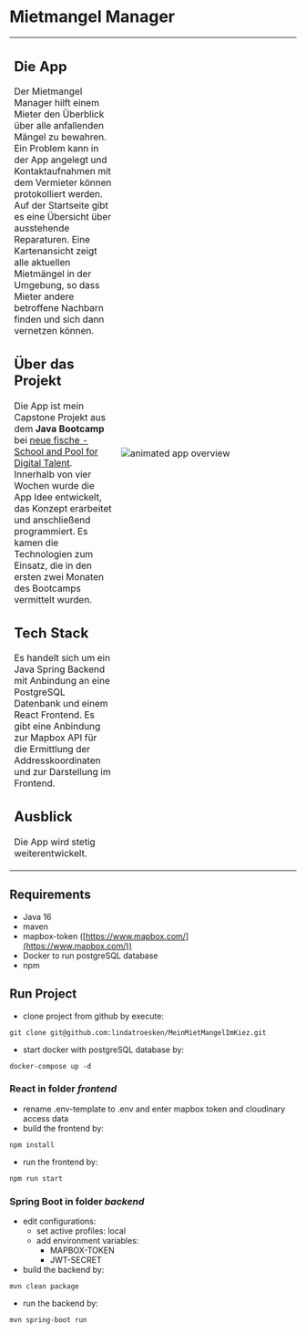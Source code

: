 # Mietmangel Manager

<table border="0" >
 <tr>
    <td>
<h2>Die App</h2>
Der Mietmangel Manager hilft einem Mieter den Überblick über alle anfallenden Mängel zu bewahren. 
Ein Problem kann in der App angelegt und Kontaktaufnahmen mit dem Vermieter können protokolliert werden.
Auf der Startseite gibt es eine Übersicht über ausstehende Reparaturen.
Eine Kartenansicht zeigt alle aktuellen Mietmängel in der Umgebung, so dass Mieter andere betroffene Nachbarn finden 
und sich dann vernetzen können.

## Über das Projekt
Die App ist mein Capstone Projekt aus dem **Java Bootcamp** bei [neue fische - School and Pool for Digital Talent](https://www.neuefische.de/weiterbildung/java). Innerhalb von vier Wochen wurde die App Idee entwickelt, das Konzept erarbeitet und anschließend programmiert.
Es kamen die Technologien zum Einsatz, die in den ersten zwei Monaten des Bootcamps vermittelt wurden.

## Tech Stack
Es handelt sich um ein Java Spring Backend mit Anbindung an eine PostgreSQL Datenbank und einem React Frontend.
Es gibt eine Anbindung zur Mapbox API für die Ermittlung der Addresskoordinaten und zur Darstellung im Frontend.

## Ausblick
Die App wird stetig weiterentwickelt.
</td>
    <td width="300px"><img src="public/appOverview.gif" alt="animated app overview"></td>
 </tr>
</table>

## Requirements
- Java 16
- maven
- mapbox-token ([https://www.mapbox.com/](https://www.mapbox.com/))
- Docker to run postgreSQL database
- npm


## Run Project 
- clone project from github by execute:
``` 
git clone git@github.com:lindatroesken/MeinMietMangelImKiez.git
```
- start docker with postgreSQL database by: 
``` 
docker-compose up -d 
```
### React in folder *frontend*
- rename .env-template to .env and enter mapbox token and cloudinary access data
- build the frontend by:
``` 
npm install
```
- run the frontend by:
``` 
npm run start
```

### Spring Boot in folder *backend*
- edit configurations:
  - set active profiles: local
  - add environment variables:
    - MAPBOX-TOKEN
    - JWT-SECRET
- build the backend by:
```
mvn clean package
```
- run the backend by:
```
mvn spring-boot run
```